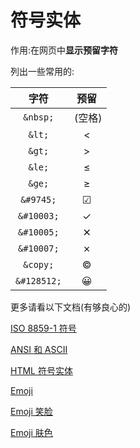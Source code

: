 # 符号实体

作用:在网页中**显示预留字符**

列出一些常用的:

|    字符     |     预留     |
| :---------: | :----------: |
|  `&nbsp;`   | &nbsp;(空格) |
|   `&lt;`    |     &lt;     |
|   `&gt;`    |     &gt;     |
|   `&le;`    |     &le;     |
|   `&ge;`    |     &ge;     |
|  `&#9745;`  |   &#9745;    |
| `&#10003;`  |   &#10003;   |
| `&#10005;`  |   &#10005;   |
| `&#10007;`  |   &#10007;   |
|  `&copy;`   |    &copy;    |
| `&#128512;` |  &#128512;   |

更多请看以下文档(有够良心的)

[ISO 8859-1 符号](https://www.runoob.com/charsets/ref-html-8859.html)

[ANSI 和 ASCII](https://www.runoob.com/charsets/ref-html-ansi.html)

[HTML 符号实体](https://www.runoob.com/charsets/ref-html-symbols.html)

[Emoji](https://www.runoob.com/charsets/ref-emoji.html)

[Emoji 笑脸](https://www.runoob.com/charsets/emoji-smiley.html)

[Emoji 肤色](https://www.runoob.com/charsets/emoji-skin-tones.html)